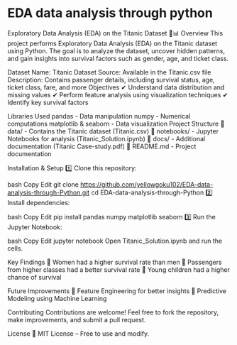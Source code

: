 # EDA data analysis through python
Exploratory Data Analysis (EDA) on the Titanic Dataset 🚢📊
Overview
This project performs Exploratory Data Analysis (EDA) on the Titanic dataset using Python. The goal is to analyze the dataset, uncover hidden patterns, and gain insights into survival factors such as gender, age, and ticket class.

Dataset
Name: Titanic Dataset
Source: Available in the Titanic.csv file
Description: Contains passenger details, including survival status, age, ticket class, fare, and more
Objectives
✔ Understand data distribution and missing values
✔ Perform feature analysis using visualization techniques
✔ Identify key survival factors

Libraries Used
pandas - Data manipulation
numpy - Numerical computations
matplotlib & seaborn - Data visualization
Project Structure
📁 data/ - Contains the Titanic dataset (Titanic.csv)
📁 notebooks/ - Jupyter Notebooks for analysis (Titanic_Solution.ipynb)
📁 docs/ - Additional documentation (Titanic Case-study.pdf)
📄 README.md - Project documentation

Installation & Setup
1️⃣ Clone this repository:

bash
Copy
Edit
git clone https://github.com/yellowgoku102/EDA-data-analysis-through-Python.git
cd EDA-data-analysis-through-Python
2️⃣ Install dependencies:

bash
Copy
Edit
pip install pandas numpy matplotlib seaborn
3️⃣ Run the Jupyter Notebook:

bash
Copy
Edit
jupyter notebook
Open Titanic_Solution.ipynb and run the cells.

Key Findings
📌 Women had a higher survival rate than men
📌 Passengers from higher classes had a better survival rate
📌 Young children had a higher chance of survival

Future Improvements
🔹 Feature Engineering for better insights
🔹 Predictive Modeling using Machine Learning

Contributing
Contributions are welcome! Feel free to fork the repository, make improvements, and submit a pull request.

License
📝 MIT License – Free to use and modify.

